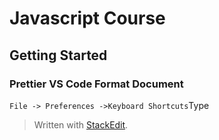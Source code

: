 # Javascript Course

## Getting Started

### Prettier VS Code Format Document

`File -> Preferences ->Keyboard Shortcuts`Type 

> Written with [StackEdit](https://stackedit.io/).
<!--stackedit_data:
eyJoaXN0b3J5IjpbLTQyMzQ4NTk4Niw1MDg3MzU1OTAsMTY4Nz
E2NzY5NSwtMTAxOTM1MTM3NF19
-->